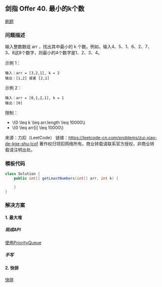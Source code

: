 <script src="https://cdn.bootcss.com/mathjax/2.7.7/MathJax.js?config=TeX-AMS-MML_HTMLorMML"></script>

## 剑指 Offer 40. 最小的k个数

[刷题](qu040/solu/Solution.java)

### 问题描述

输入整数数组 arr ，找出其中最小的 k 个数。例如，输入4、5、1、6、2、7、3、8这8个数字，则最小的4个数字是1、2、3、4。

示例 1：

```
输入：arr = [3,2,1], k = 2
输出：[1,2] 或者 [2,1]
```

示例 2：

```
输入：arr = [0,1,2,1], k = 1
输出：[0]
```

限制：

* \\(0 \leq k \leq arr.length \leq 10000\\)
* \\(0 \leq arr[i] \leq 10000\\)

来源：力扣（LeetCode）
链接：https://leetcode-cn.com/problems/zui-xiao-de-kge-shu-lcof
著作权归领扣网络所有。商业转载请联系官方授权，非商业转载请注明出处。

### 模板代码

``` java
class Solution {
    public int[] getLeastNumbers(int[] arr, int k) {

    }
}
```

### 解决方案

#### 1. 最大堆

##### 现成API

[使用PriorityQueue](qu040/solu1/Solution.java)

##### 手写

#### 2. 快排

[ 快排](qu040/solu3/Solution.java)